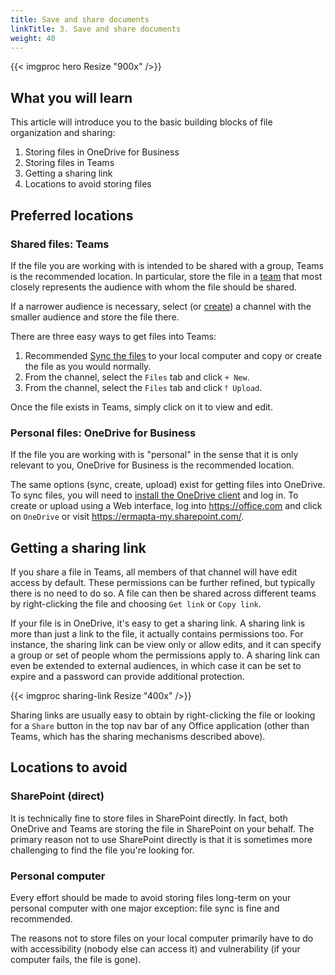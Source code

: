 ```yaml
---
title: Save and share documents
linkTitle: 3. Save and share documents
weight: 40
---
```


{{< imgproc hero Resize "900x" />}}

## What you will learn

This article will introduce you to the basic building blocks of file organization and sharing:

1. Storing files in OneDrive for Business
2. Storing files in Teams
3. Getting a sharing link
4. Locations to avoid storing files

## Preferred locations

### Shared files: Teams

If the file you are working with is intended to be shared with a group, Teams is the recommended location. In particular, store the file in a [team](https://support.microsoft.com/en-us/office/learn-about-teams-and-channels-5e4fd702-85f5-48d7-ae14-98821a1f90d3) that most closely represents the audience with whom the file should be shared.

If a narrower audience is necessary, select (or [create](https://support.microsoft.com/en-us/office/create-a-channel-in-teams-fda0b75e-5b90-4fb8-8857-7e102b014525)) a channel with the smaller audience and store the file there.

There are three easy ways to get files into Teams:

1. <span class="badge badge-primary">Recommended</span> [Sync the files](https://support.microsoft.com/en-us/office/sync-file-libraries-to-a-team-67a90549-4741-46df-8ae6-c6e2004f5b95) to your local computer and copy or create the file as you would normally.
2. From the channel, select the `Files` tab and click `+ New`.
3. From the channel, select the `Files` tab and click `⤒ Upload`.

Once the file exists in Teams, simply click on it to view and edit.

### Personal files: OneDrive for Business

If the file you are working with is "personal" in the sense that it is only relevant to you, OneDrive for Business is the recommended location.

The same options (sync, create, upload) exist for getting files into OneDrive. To sync files, you will need to [install the OneDrive client](https://www.microsoft.com/en-us/microsoft-365/onedrive/download) and log in. To create or upload using a Web interface, log into <https://office.com> and click on `OneDrive` or visit <https://ermapta-my.sharepoint.com/>.

## Getting a sharing link

If you share a file in Teams, all members of that channel will have edit access by default. These permissions can be further refined, but typically there is no need to do so. A file can then be shared across different teams by right-clicking the file and choosing `Get link` or `Copy link`.

If your file is in OneDrive, it's easy to get a sharing link. A sharing link is more than just a link to the file, it actually contains permissions too. For instance, the sharing link can be view only or allow edits, and it can specify a group or set of people whom the permissions apply to. A sharing link can even be extended to external audiences, in which case it can be set to expire and a password can provide additional protection.

{{< imgproc sharing-link Resize "400x" />}}

Sharing links are usually easy to obtain by right-clicking the file or looking for a `Share` button in the top nav bar of any Office application (other than Teams, which has the sharing mechanisms described above).

## Locations to avoid

### SharePoint (direct)

It is technically fine to store files in SharePoint directly. In fact, both OneDrive and Teams are storing the file in SharePoint on your behalf. The primary reason not to use SharePoint directly is that it is sometimes more challenging to find the file you're looking for.

### Personal computer

Every effort should be made to avoid storing files long-term on your personal computer with one major exception: file sync is fine and recommended.

The reasons not to store files on your local computer primarily have to do with accessibility (nobody else can access it) and vulnerability (if your computer fails, the file is gone).

[hero-image]: https://images.unsplash.com/photo-1511721285502-9f81e79be874?ixlib=rb-1.2.1&ixid=eyJhcHBfaWQiOjg2MjE3fQ&w=900&h=225&crop=top&fit=crop&fp-y=0.49
